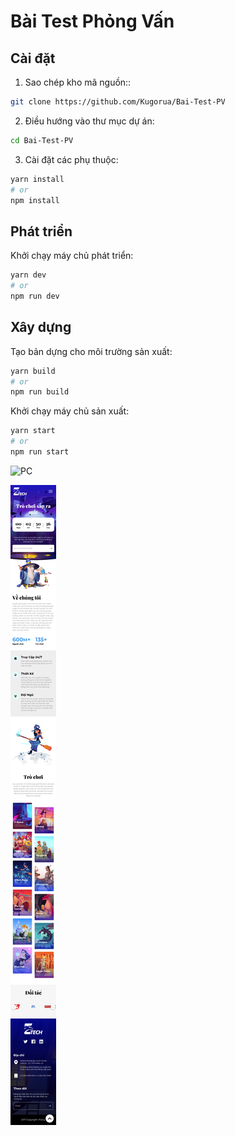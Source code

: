 

# Bài Test Phỏng Vấn

## Cài đặt

1. Sao chép kho mã nguồn::
```bash
git clone https://github.com/Kugorua/Bai-Test-PV
```

2. Điều hướng vào thư mục dự án:
```bash
cd Bai-Test-PV
```

3. Cài đặt các phụ thuộc:
```bash
yarn install
# or
npm install
```

## Phát triển

Khởi chạy máy chủ phát triển:
```bash
yarn dev
# or
npm run dev
```

## Xây dựng

Tạo bản dựng cho môi trường sản xuất:
```bash
yarn build
# or
npm run build
```

Khởi chạy máy chủ sản xuất:
```bash
yarn start
# or
npm run start
```

![PC](./assets/images/screencapture-localhost-3000-vi-2024-12-23-04_08_04.png)

![PC](./assets/images/screencapture-localhost-3000-vi-2024-12-23-04_09_23.png)
